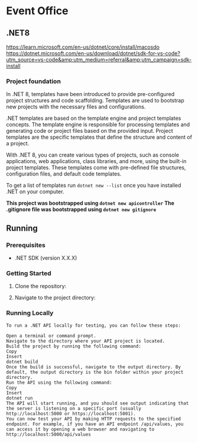 # Event Office

## .NET8
https://learn.microsoft.com/en-us/dotnet/core/install/macosdo
https://dotnet.microsoft.com/en-us/download/dotnet/sdk-for-vs-code?utm_source=vs-code&amp;utm_medium=referral&amp;utm_campaign=sdk-install

### Project foundation
In .NET 8, templates have been introduced to provide pre-configured project structures and code scaffolding. Templates are used to bootstrap new projects with the necessary files and configurations.

.NET templates are based on the template engine and project templates concepts. The template engine is responsible for processing templates and generating code or project files based on the provided input. Project templates are the specific templates that define the structure and content of a project.

With .NET 8, you can create various types of projects, such as console applications, web applications, class libraries, and more, using the built-in project templates. These templates come with pre-defined file structures, configuration files, and default code templates.

To get a list of templates run `dotnet new --list` once you have installed .NET on your computer.

__This project was bootstrapped using `dotnet new apicontroller`__
__The .gitignore file was bootstrapped using `dotnet new gitignore`__

## Running
### Prerequisites

- .NET SDK (version X.X.X)

### Getting Started

1. Clone the repository:

2. Navigate to the project directory:

### Running Locally
```
To run a .NET API locally for testing, you can follow these steps:

Open a terminal or command prompt.
Navigate to the directory where your API project is located.
Build the project by running the following command:
Copy
Insert
dotnet build
Once the build is successful, navigate to the output directory. By default, the output directory is the bin folder within your project directory.
Run the API using the following command:
Copy
Insert
dotnet run
The API will start running, and you should see output indicating that the server is listening on a specific port (usually http://localhost:5000 or https://localhost:5001).
You can now test your API by making HTTP requests to the specified endpoint. For example, if you have an API endpoint /api/values, you can access it by opening a web browser and navigating to http://localhost:5000/api/values
```
